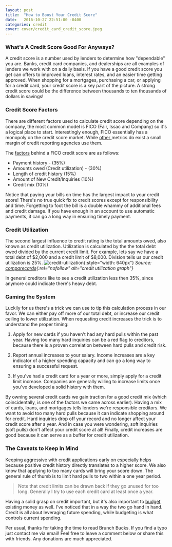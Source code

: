 ```yaml
---
layout: post
title:  "How to Boost Your Credit Score"
date:   2016-10-27 22:51:00 -0400
categories: credit
cover: cover/credit_card_credit_score.jpeg
---
```

### What's A Credit Score Good For Anyways?
A credit score is a number used by lenders to determine how "dependable" you are. Banks, credit card companies, and dealerships are all examples of lenders we work with on a daily basis. If you have a good credit score you get can offers to improved loans, interest rates, and an easier time getting approved. When shopping for a mortgages, purchasing a car, or applying for a credit card, your credit score is a key part of the picture. A strong credit score could be the difference between thousands to ten thousands of dollars in savings!

### Credit Score Factors
There are different factors used to calculate credit score depending on the company, the most common model is FICO (Fair, Issac and Company) so it's a logical place to start. Interestingly enough, FICO essentially has a monopoly on the credit score market. While <a href="https://www.cafecredit.com/credit-score-range/" rel="nofollow"> other </a>metrics do exist a small margin of credit reporting agencies use them.

The <a href="http://www.myfico.com/credit-education/whats-in-your-credit-score/" rel="nofollow">factors</a> behind a FICO credit score are as follows:
* Payment history - (35%)
* Amounts owed (Credit utilization) - (30%)
* Length of credit history (15%)
* Amount of New Credit/Inquiries (10%)
* Credit mix (10%)

Notice that paying your bills on time has the largest impact to your credit score! There's no true quick fix to credit scores except for responsibility and time. Forgetting to foot the bill is a double whammy of additional fees and credit damage. If you have enough in an account to use automatic payments, it can go a long way in ensuring timely payment.

### Credit Utilization
The second largest influence to credit rating is the total amounts owed, also known as credit utilization. Utilization is calculated by the the total debt owed divided by the current credit limit. For example, lets say we have a total debt of $2,000 and a credit limit of $8,000. Division tells us our credit utilization is 25%.
![credit-utilization](/assets/blog/credit_utilization.png){:style="width: 640px"}
*Source: [comparecards](http://www.comparecards.com/blog/infographics/credit-utilization/){:rel="nofollow" alt="credit utilization graph"}*

In general creditors like to see a credit utilization less then 35%, since anymore could indicate there's heavy debt.

### Gaming the System
Luckily for us there's a trick we can use to tip this calculation process in our favor. We can either pay off more of our total debt, or increase our credit ceiling to lower utilization. When requesting credit increases the trick is to understand the proper timing:

1. Apply for new cards if you haven't had any hard pulls within the past year. Having too many hard inquiries can be a red flag to creditors, because there is a proven correlation between hard pulls and credit risk.

2. Report annual increases to your salary. Income increases are a key indicator of a higher spending capacity and can go a long way to ensuring a successful request.

3. If you've had a credit card for a year or more, simply apply for a credit limit increase. Companies are generally willing to increase limits once you've developed a solid history with them.  

By owning several credit cards we gain traction for a good credit mix (which coincidentally, is one of the factors we came across earlier). Having a mix of cards, loans, and mortgages tells lenders we're responsible creditors. We want to avoid too many hard pulls because it can indicate shopping around for credit. Hard inquiries drop off your record and no longer affect your credit score after a year. And in case you were wondering, soft inquiries (soft pulls) don't affect your credit score at all! Finally, credit increases are good because it can serve as a buffer for credit utilization.

### The Caveats to Keep In Mind
Keeping aggressive with credit applications early on especially helps because positive credit history directly translates to a higher score. We also know that applying to too many cards will bring your score down. The general rule of thumb is to limit hard pulls to two within a one year period. 

> Note that credit limits can be drawn back if they go unused for too long. Generally I try to use each credit card at least once a year.

Having a solid grasp on credit important, but it's also important to [budget](http://brunchbucks.com/budgeting/2016/10/19/budgeting-tips.html) existing money as well. I've noticed that in a way the two go hand in hand. Credit is all about leveraging future spending, while budgeting is what controls current spending.

Per usual, thanks for taking the time to read Brunch Bucks. If you find a typo just contact me via email! Feel free to leave a comment below or share this with friends. Any donations are much appreciated.
